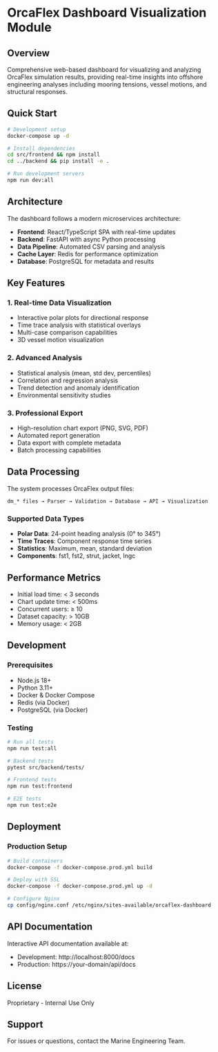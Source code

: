 # OrcaFlex Dashboard Visualization Module

## Overview
Comprehensive web-based dashboard for visualizing and analyzing OrcaFlex simulation results, providing real-time insights into offshore engineering analyses including mooring tensions, vessel motions, and structural responses.

## Quick Start

```bash
# Development setup
docker-compose up -d

# Install dependencies
cd src/frontend && npm install
cd ../backend && pip install -e .

# Run development servers
npm run dev:all
```

## Architecture

The dashboard follows a modern microservices architecture:

- **Frontend**: React/TypeScript SPA with real-time updates
- **Backend**: FastAPI with async Python processing
- **Data Pipeline**: Automated CSV parsing and analysis
- **Cache Layer**: Redis for performance optimization
- **Database**: PostgreSQL for metadata and results

## Key Features

### 1. Real-time Data Visualization
- Interactive polar plots for directional response
- Time trace analysis with statistical overlays
- Multi-case comparison capabilities
- 3D vessel motion visualization

### 2. Advanced Analysis
- Statistical analysis (mean, std dev, percentiles)
- Correlation and regression analysis
- Trend detection and anomaly identification
- Environmental sensitivity studies

### 3. Professional Export
- High-resolution chart export (PNG, SVG, PDF)
- Automated report generation
- Data export with complete metadata
- Batch processing capabilities

## Data Processing

The system processes OrcaFlex output files:

```
dm_* files → Parser → Validation → Database → API → Visualization
```

### Supported Data Types
- **Polar Data**: 24-point heading analysis (0° to 345°)
- **Time Traces**: Component response time series
- **Statistics**: Maximum, mean, standard deviation
- **Components**: fst1, fst2, strut, jacket, lngc

## Performance Metrics

- Initial load time: < 3 seconds
- Chart update time: < 500ms
- Concurrent users: ≥ 10
- Dataset capacity: > 10GB
- Memory usage: < 2GB

## Development

### Prerequisites
- Node.js 18+
- Python 3.11+
- Docker & Docker Compose
- Redis (via Docker)
- PostgreSQL (via Docker)

### Testing
```bash
# Run all tests
npm run test:all

# Backend tests
pytest src/backend/tests/

# Frontend tests
npm run test:frontend

# E2E tests
npm run test:e2e
```

## Deployment

### Production Setup
```bash
# Build containers
docker-compose -f docker-compose.prod.yml build

# Deploy with SSL
docker-compose -f docker-compose.prod.yml up -d

# Configure Nginx
cp config/nginx.conf /etc/nginx/sites-available/orcaflex-dashboard
```

## API Documentation

Interactive API documentation available at:
- Development: http://localhost:8000/docs
- Production: https://your-domain/api/docs

## License

Proprietary - Internal Use Only

## Support

For issues or questions, contact the Marine Engineering Team.